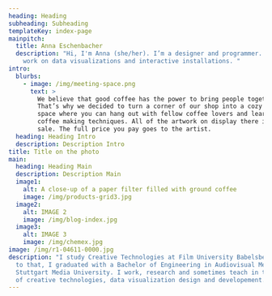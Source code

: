 ```yaml
---
heading: Heading
subheading: Subheading
templateKey: index-page
mainpitch:
  title: Anna Eschenbacher
  description: "Hi, I'm Anna (she/her). I’m a designer and programmer. I often
    work on data visualizations and interactive installations. "
intro:
  blurbs:
    - image: /img/meeting-space.png
      text: >
        We believe that good coffee has the power to bring people together.
        That’s why we decided to turn a corner of our shop into a cozy meeting
        space where you can hang out with fellow coffee lovers and learn about
        coffee making techniques. All of the artwork on display there is for
        sale. The full price you pay goes to the artist.
  heading: Heading Intro
  description: Description Intro
title: Title on the photo
main:
  heading: Heading Main
  description: Description Main
  image1:
    alt: A close-up of a paper filter filled with ground coffee
    image: /img/products-grid3.jpg
  image2:
    alt: IMAGE 2
    image: /img/blog-index.jpg
  image3:
    alt: IMAGE 3
    image: /img/chemex.jpg
image: /img/r1-04611-0000.jpg
description: "I study Creative Technologies at Film University Babelsberg. Prior
  to that, I graduated with a Bachelor of Engineering in Audiovisual Media at
  Stuttgart Media University. I work, research and sometimes teach in the area
  of creative technologies, data visualization design and developement. "
---
```

